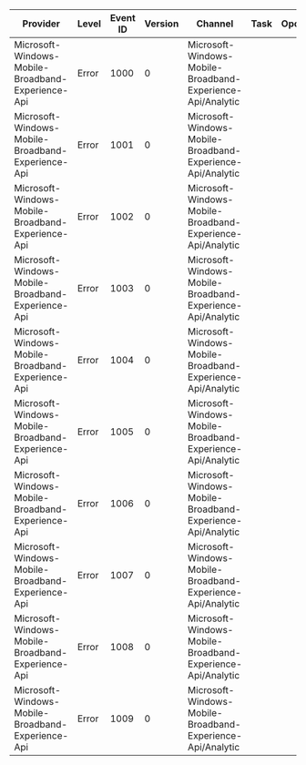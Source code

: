 Provider                                           |  Level  |  Event ID  |  Version  |  Channel                                                     |  Task  |  Opcode  |  Keyword  |  Message
---------------------------------------------------|---------|------------|-----------|--------------------------------------------------------------|--------|----------|-----------|--------------------------------------------------------------------------------------------------------------------------------------------
Microsoft-Windows-Mobile-Broadband-Experience-Api  |  Error  |  1000      |  0        |  Microsoft-Windows-Mobile-Broadband-Experience-Api/Analytic  |        |          |           |  {funcName}: The given network account ID is invalid.
Microsoft-Windows-Mobile-Broadband-Experience-Api  |  Error  |  1001      |  0        |  Microsoft-Windows-Mobile-Broadband-Experience-Api/Analytic  |        |          |           |  {funcName}: There are no account IDs that this app can use. {errorDetails}
Microsoft-Windows-Mobile-Broadband-Experience-Api  |  Error  |  1002      |  0        |  Microsoft-Windows-Mobile-Broadband-Experience-Api/Analytic  |        |          |           |  {funcName}: This app is not permitted to use the network account with the given ID. {errorDetails}
Microsoft-Windows-Mobile-Broadband-Experience-Api  |  Error  |  1003      |  0        |  Microsoft-Windows-Mobile-Broadband-Experience-Api/Analytic  |        |          |           |  {funcName}: Error initializing the MobileBroadbandAccount object.Error is {error}: {hresult}
Microsoft-Windows-Mobile-Broadband-Experience-Api  |  Error  |  1004      |  0        |  Microsoft-Windows-Mobile-Broadband-Experience-Api/Analytic  |        |          |           |  {funcName}: Could not find this app's package family name.Error is {error}: {hresult}
Microsoft-Windows-Mobile-Broadband-Experience-Api  |  Error  |  1005      |  0        |  Microsoft-Windows-Mobile-Broadband-Experience-Api/Analytic  |        |          |           |  {funcName}: Error reading stored data for this MobileBroadbandAccount object.Error is {error}: {hresult}
Microsoft-Windows-Mobile-Broadband-Experience-Api  |  Error  |  1006      |  0        |  Microsoft-Windows-Mobile-Broadband-Experience-Api/Analytic  |        |          |           |  {funcName}: Error reading configuration or status data from network device.Error is {error}: {hresult}
Microsoft-Windows-Mobile-Broadband-Experience-Api  |  Error  |  1007      |  0        |  Microsoft-Windows-Mobile-Broadband-Experience-Api/Analytic  |        |          |           |  {funcName}: The network that this account is bound to has changed, possibly because of a hot swap.  The current object is no longer valid.
Microsoft-Windows-Mobile-Broadband-Experience-Api  |  Error  |  1008      |  0        |  Microsoft-Windows-Mobile-Broadband-Experience-Api/Analytic  |        |          |           |  {funcName}: The metadata package associated with this account is not completely parsed yet.
Microsoft-Windows-Mobile-Broadband-Experience-Api  |  Error  |  1009      |  0        |  Microsoft-Windows-Mobile-Broadband-Experience-Api/Analytic  |        |          |           |  {funcName}: Cannot open Connection Manager UI.Error is {error}: {hresult}